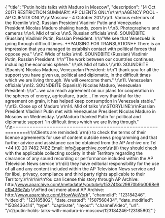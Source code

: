 {
    "title": "Putin holds talks with Maduro in Moscow",
    "description": "(4 Oct 2017) RESTRICTION SUMMARY:      AP CLIENTS ONLY\r\n\r\nAGENCY POOL - AP CLIENTS ONLY\r\nMoscow - 4 October 2017\r\n1. Various exteriors of the Kremlin \r\n2. Russian President Vladimir Putin and Venezuelan President Nicolas Maduro shaking hands, zoom in \r\n3. Photographers and cameras \r\n4. Mid of talks \r\n5. Russian officials \r\n6. SOUNDBITE (Russian) Vladimir Putin, Russian President: \r\n\"We see that Venezuela is going through difficult times. ++PAUSING FOR TRANSLATION++ There is an impression that you managed to establish contact with political forces that oppose you.\" \r\n7. Wide of talks \r\n8. SOUNDBITE (Russian) Vladimir Putin, Russian President: \r\n\"The work between our countries continues, including the economic sphere.\" \r\n9. Mid of talks \r\n10. SOUNDBITE (Spanish) Nicolas Maduro, Venezuelan President: \r\n\"I thank you for all the support you have given us, political and diplomatic, in the difficult times which we are living through. We will overcome them.\" \r\n11. Venezuelan officials \r\n12. SOUNDBITE (Spanish) Nicolas Maduro, Venezuelan President: \r\n\"...we can reach agreement on our plans for cooperation in the spheres of energy, agriculture, trade... I'm very thankful for the agreement on grain, it has helped keep consumption in Venezuela stable.\" \r\n13. Close up of Maduro \r\n14. Mid of talks \r\nSTORYLINE:\r\nRussian President Vladimir Putin met with Venezuelan President Nicolas Maduro in Moscow on Wednesday. \r\nMaduro thanked Putin for political and diplomatic support \"in difficult times which we are living through.\" \r\n===========================================================\r\nClients are reminded: \r\n(i) to check the terms of their licence agreements for use of content outside news programming and that further advice and assistance can be obtained from the AP Archive on: Tel +44 (0) 20 7482 7482 Email: info@aparchive.com\r\n(ii) they should check with the applicable collecting society in their Territory regarding the clearance of any sound recording or performance included within the AP Television News service \r\n(iii) they have editorial responsibility for the use of all and any content included within the AP Television News service and for libel, privacy, compliance and third party rights applicable to their Territory.\r\n\r\n\r\nYou can license this story through AP Archive: http:\/\/www.aparchive.com\/metadata\/youtube\/15374f8c29870b9b0068e9c1b436e7ab \r\nFind out more about AP Archive: http:\/\/www.aparchive.com\/HowWeWork",
    "channelid": "123184246",
    "videoid": "123185802",
    "date_created": "1507568434",
    "date_modified": "1508436414",
    "type": "captivate",
    "layout": "channelVideo",
    "url": "\/c2\/putin-holds-talks-with-maduro-in-moscow\/123184246-123185802"
}